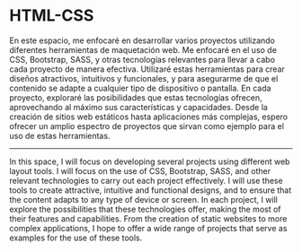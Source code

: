 # HTML-CSS

En este espacio, me enfocaré en desarrollar varios proyectos utilizando diferentes herramientas de maquetación web. Me enfocaré en el uso de CSS, Bootstrap, SASS, y otras tecnologías relevantes para llevar a cabo cada proyecto de manera efectiva. Utilizaré estas herramientas para crear diseños atractivos, intuitivos y funcionales, y para asegurarme de que el contenido se adapte a cualquier tipo de dispositivo o pantalla. En cada proyecto, exploraré las posibilidades que estas tecnologías ofrecen, aprovechando al máximo sus características y capacidades. Desde la creación de sitios web estáticos hasta aplicaciones más complejas, espero ofrecer un amplio espectro de proyectos que sirvan como ejemplo para el uso de estas herramientas.

---

In this space, I will focus on developing several projects using different web layout tools. I will focus on the use of CSS, Bootstrap, SASS, and other relevant technologies to carry out each project effectively. I will use these tools to create attractive, intuitive and functional designs, and to ensure that the content adapts to any type of device or screen. In each project, I will explore the possibilities that these technologies offer, making the most of their features and capabilities. From the creation of static websites to more complex applications, I hope to offer a wide range of projects that serve as examples for the use of these tools.
